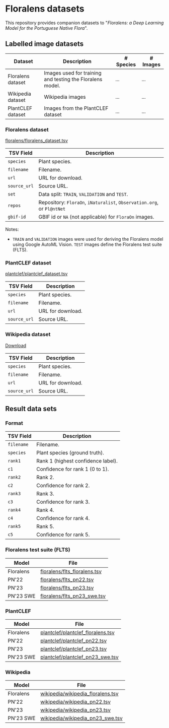 # Floralens datasets

This repository provides companion datasets to "_Floralens: a Deep Learning Model for the Portuguese Native Flora_".

## Labelled image datasets

Dataset | Description | # Species | # Images
--------|-------------|-----------|---------
Floralens dataset | Images used for training and testing the Floralens model. | ... | ...
Wikipedia dataset | Wikipedia images | ... | ...
PlantCLEF dataset | Images from the PlantCLEF dataset | ... | ...

### Floralens dataset

[floralens/floralens_dataset.tsv](floralens/floralens_dataset.tsv)

TSV Field | Description
----------|------------
`species` | Plant species.
`filename`| Filename.
`url`     | URL for download.
`source_url`| Source URL.
`set`     | Data split: `TRAIN`, `VALIDATION` and `TEST`. 
`repos`  | Repository: `FloraOn`, `iNaturalist`, `Observation.org`, or `Pl@ntNet`
`gbif-id` | GBIF id or `NA` (not applicable) for `FloraOn` images.

Notes:

- `TRAIN` and `VALIDATION` images were
used for deriving the Floralens model using Google AutoML Vision. `TEST` images define the Floralens test suite (FLTS).


### PlantCLEF dataset

[plantclef/plantclef_dataset.tsv](plantclef/plantclef_dataset.tsv)

TSV Field | Description
----------|------------
`species` | Plant species.
`filename`| Filename.
`url`     | URL for download.
`source_url`| Source URL.

### Wikipedia dataset

[Download](wikipedia/wikipedia_dataset.tsv)

TSV Field | Description
----------|------------
`species` | Plant species.
`filename`| Filename.
`url`     | URL for download.
`source_url`| Source URL.


## Result data sets 

### Format 


TSV Field | Description
----------|------------
`filename`| Filename.
`species` | Plant species (ground truth).
`rank1`     | Rank 1 (highest confidence label).
`c1`        | Confidence for rank 1 (0 to 1).
`rank2` | Rank 2.
`c2`    | Confidence for rank 2.
`rank3` | Rank 3.
`c3`    | Confidence for rank 3.
`rank4` | Rank 4.
`c4`    | Confidence for rank 4.
`rank5` | Rank 5.
`c5`    | Confidence for rank 5.


### Floralens test suite (FLTS)

Model | File 
--------|-----------
Floralens | [floralens/flts_floralens.tsv](floralens/flts_floralens.tsv)
PN'22 | [floralens/flts_pn22.tsv](floralens/flts_pn22.tsv)   
PN'23 | [floralens/flts_pn23.tsv](floralens/flts_pn23.tsv)   
PN'23 SWE | [floralens/flts\_pn23\_swe.tsv](floralens/flts_pn23_swe.tsv)

### PlantCLEF

Model | File 
--------|-----------
Floralens | [plantclef/plantclef_floralens.tsv](floralens/flts_floralens.tsv)
PN'22 | [plantclef/plantclef_pn22.tsv](plantclef/flts_pn22.tsv)   
PN'23 | [plantclef/plantclef_pn23.tsv](plantclef/flts_pn23.tsv)   
PN'23 SWE | [plantclef/plantclef\_pn23\_swe.tsv](plantclef/plantclef_pn23_swe.tsv)

### Wikipedia

Model | File
--------|-----------
Floralens | [wikipedia/wikipedia_floralens.tsv](floralens/flts_floralens.tsv)
PN'22 | [wikipedia/wikipedia_pn22.tsv](wikipedia/flts_pn22.tsv)
PN'23 | [wikipedia/wikipedia_pn23.tsv](wikipedia/flts_pn23.tsv)
PN'23 SWE | [wikipedia/wikipedia\_pn23\_swe.tsv](wikipedia/wikipedia_pn23_swe.tsv)
